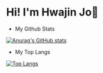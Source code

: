 # Hi! I'm Hwajin Jo👋
- My Github Stats
 
[![Anurag's GitHub stats](https://github-readme-stats.vercel.app/api?username=hwajin-jo)](https://github.com/anuraghazra/github-readme-stats)

- My Top Langs

[![Top Langs](https://github-readme-stats.vercel.app/api/top-langs/?username=hwajin-jo&layout=compact)](https://github.com/anuraghazra/github-readme-stats)
